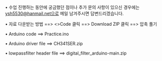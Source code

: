 • 수업 진행하는 동안에 궁금했던 점이나 추가 문의 사항이 있으신 경우에는 ysh5530@hanmail.net으로 메일 남겨주시면 답변드리겠습니다.



• 자료 다운받는 방법
==> <>Code 클릭
==> Download ZIP 클릭
==> 압축 풀기





• Arduino code
==> Practice.ino

• Arduino driver file
==> CH341SER.zip

• lowpassfilter header file
==> digital_filter_arduino-main.zip
